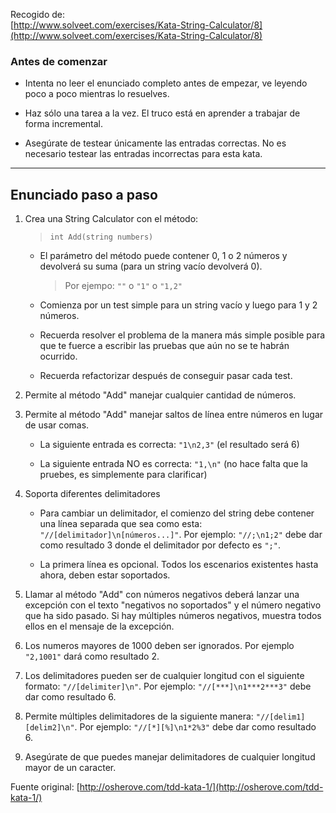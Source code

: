Recogido de:  
[http://www.solveet.com/exercises/Kata-String-Calculator/8](http://www.solveet.com/exercises/Kata-String-Calculator/8)

### Antes de comenzar 

- Intenta no leer el enunciado completo antes de empezar, ve leyendo poco a poco mientras lo resuelves.

- Haz sólo una tarea a la vez. El truco está en aprender a trabajar de forma incremental.

- Asegúrate de testear únicamente las entradas correctas. No es necesario testear las entradas incorrectas para esta kata.
----------
## Enunciado paso a paso

1. Crea una String Calculator con el método:  
    > `int Add(string numbers) `

    - El parámetro del método puede contener 0, 1 o 2 números y devolverá su suma (para un string vacío devolverá 0). 
        > Por ejempo: `""` o `"1"` o `"1,2"`

    - Comienza por un test simple para un string vacío y luego para 1 y 2 números.

    - Recuerda resolver el problema de la manera más simple posible para que te fuerce a escribir las pruebas que aún no se te habrán ocurrido.

    - Recuerda refactorizar después de conseguir pasar cada test.

1. Permite al método "Add" manejar cualquier cantidad de números.

1. Permite al método "Add" manejar saltos de línea entre números en lugar de usar comas. 

    - La siguiente entrada es correcta: `"1\n2,3"` (el resultado será 6)

    - La siguiente entrada NO es correcta: `"1,\n"` (no hace falta que la pruebes, es simplemente para clarificar)

1. Soporta diferentes delimitadores 

    - Para cambiar un delimitador, el comienzo del string debe contener una línea separada que sea como esta: `"//[delimitador]\n[números...]"`. Por ejemplo: `"//;\n1;2"` debe dar como resultado 3 donde el delimitador por defecto es `";"`.

    - La primera línea es opcional. Todos los escenarios existentes hasta ahora, deben estar soportados.

1. Llamar al método "Add" con números negativos deberá lanzar una excepción con el texto "negativos no soportados" y el número negativo que ha sido pasado. Si hay múltiples números negativos, muestra todos ellos en el mensaje de la excepción.

1. Los numeros mayores de 1000 deben ser ignorados. Por ejemplo `"2,1001"` dará como resultado 2.

1. Los delimitadores pueden ser de cualquier longitud con el siguiente formato: `"//[delimiter]\n"`. Por ejemplo: `"//[***]\n1***2***3"` debe dar como resultado 6.

1. Permite múltiples delimitadores de la siguiente manera: `"//[delim1][delim2]\n"`. Por ejemplo: `"//[*][%]\n1*2%3"` debe dar como resultado 6.

1. Asegúrate de que puedes manejar delimitadores de cualquier longitud mayor de un caracter.

Fuente original: [http://osherove.com/tdd-kata-1/](http://osherove.com/tdd-kata-1/)
